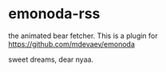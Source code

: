# emonoda-rss
the animated bear fetcher.
This is a plugin for https://github.com/mdevaev/emonoda

sweet dreams, dear nyaa.
